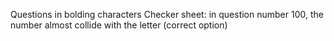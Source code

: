 Questions in bolding characters
Checker sheet: in question number 100, the number almost collide with the letter (correct option)

